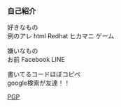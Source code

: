 ### 自己紹介
<p>好きなもの<br>
  例のアレ html Redhat ヒカマニ ゲーム</p>
  <p>嫌いなもの<br>
  お前 Facebook LINE</p>
  <p>書いてるコードほぼコピペ<br>
  google検索が友達！！</p>
  
  <a href="https://rtx3070kure.net/aatame3_0x68ADE4B9_public.asc" download="">PGP</a>
<!--
**aatame3/aatame3** is a ✨ _special_ ✨ repository because its `README.md` (this file) appears on your GitHub profile.

Here are some ideas to get you started:

- 🔭 I’m currently working on ...
- 🌱 I’m currently learning ...
- 👯 I’m looking to collaborate on ...
- 🤔 I’m looking for help with ...
- 💬 Ask me about ...
- 📫 How to reach me: ...
- 😄 Pronouns: ...
- ⚡ Fun fact: ...
-->
